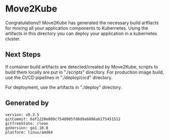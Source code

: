# Move2Kube

Congratulations!! Move2Kube has generated the necessary build artfiacts for moving all your application components to Kubernetes. Using the artifacts in this directory you can deploy your application in a kubernetes cluster.

## Next Steps

If container build artifacts are detected/created by Move2Kube, scripts to build them locally are put in "./scripts" directory. For production image build, use the CI/CD pipelines in "./deploy/cicd" directory.

For deployment, use the artifacts in "./deploy" directory.

## Generated by

```
version: v0.3.5
gitCommit: 6af1220e009c7548905fd8d9a6896a6175451512
gitTreeState: clean
goVersion: go1.18.8
platform: linux/amd64
```

